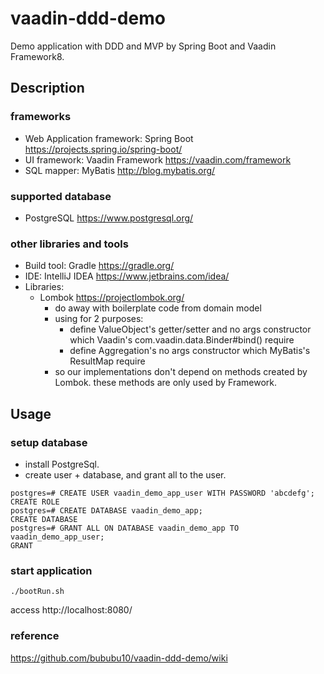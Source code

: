 # vaadin-ddd-demo

Demo application with DDD and MVP by Spring Boot and Vaadin Framework8.

## Description

### frameworks

* Web Application framework: Spring Boot https://projects.spring.io/spring-boot/ 
* UI framework: Vaadin Framework https://vaadin.com/framework
* SQL mapper: MyBatis http://blog.mybatis.org/

### supported database

* PostgreSQL https://www.postgresql.org/

### other libraries and tools

* Build tool: Gradle https://gradle.org/
* IDE: IntelliJ IDEA https://www.jetbrains.com/idea/
* Libraries:
  * Lombok https://projectlombok.org/
    * do away with boilerplate code from domain model
    * using for 2 purposes:
      * define ValueObject's getter/setter and no args constructor which Vaadin's com.vaadin.data.Binder#bind() require
      * define Aggregation's no args constructor which MyBatis's ResultMap require
    * so our implementations don't depend on methods created by Lombok. these methods are only used by Framework.

## Usage

### setup database

* install PostgreSql.
* create user + database, and grant all to the user. 

```
postgres=# CREATE USER vaadin_demo_app_user WITH PASSWORD 'abcdefg';
CREATE ROLE
postgres=# CREATE DATABASE vaadin_demo_app;
CREATE DATABASE
postgres=# GRANT ALL ON DATABASE vaadin_demo_app TO vaadin_demo_app_user;
GRANT
```

### start application

`./bootRun.sh`

access http://localhost:8080/

### reference

https://github.com/bububu10/vaadin-ddd-demo/wiki
